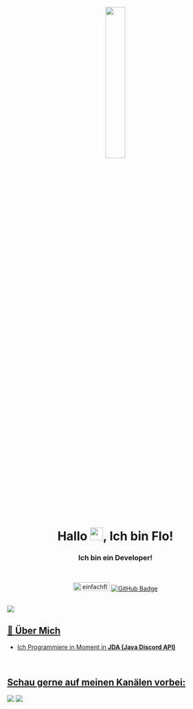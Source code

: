 <p align="center">
<a href="#"><img width="30%" height="auto" src="https://cdn.discordapp.com/attachments/985551183479463998/1001856009670758470/coding2.gif" height="175px"/></a>
</p>

<h1 align="center">Hallo <img src="https://raw.githubusercontent.com/MartinHeinz/MartinHeinz/master/wave.gif" width="30px" height="30px">, Ich bin Flo!</h1>
<h3 align="center">Ich bin ein Developer!</h3>

<br>

<p align="center">
    <a href="https://discord.gg/hbDuAc2AU9"><img src="https://img.shields.io/badge/Discord-7488cd?style=for-the-badge&logo=discord&logoColor=white" alt="einfachflo_tv" width="85" height="20"/></a>
    <a href="https://github.com/einfachflotv?tab=followers"><img src="https://img.shields.io/github/followers/einfachflotv?label=Followers&style=social" alt="GitHub Badge"></a>
</p>

<br>
  <a href="https://ko-fi.com/I3I8X62ML"><img src="https://ko-fi.com/img/githubbutton_sm.svg"/>
<br>

## 🔎 Über Mich

- Ich Programmiere in Moment in **JDA (Java Discord API)**

<br/>

## Schau gerne auf meinen Kanälen vorbei:
<p align="left">

<a href = "https://www.youtube.com/@EinfachFlo_TV"><img src="https://img.icons8.com/fluent/48/000000/youtube.png"/></a>
<a href = "https://twitch.tv/einfachflo_tv"><img src="https://img.icons8.com/fluent/48/000000/twitch.png"/></a>
